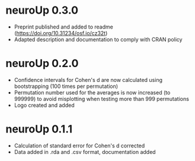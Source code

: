 # neuroUp 0.3.0

* Preprint published and added to readme (https://doi.org/10.31234/osf.io/cz32t)
* Adapted description and documentation to comply with CRAN policy

# neuroUp 0.2.0

* Confidence intervals for Cohen's d are now calculated using bootstrapping (100 times per permutation)
* Permutation number used for the averages is now increased (to 999999) to avoid misplotting when testing more than 999 permutations
* Logo created and added

# neuroUp 0.1.1

* Calculation of standard error for Cohen's d corrected
* Data added in .rda and .csv format, documentation added
